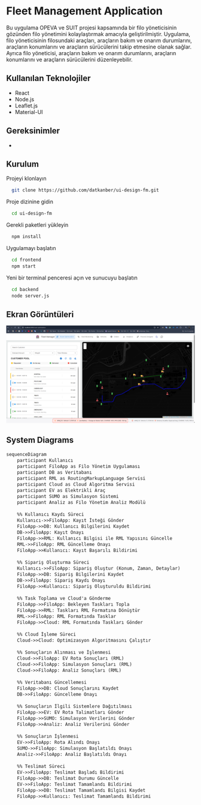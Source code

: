 # Fleet Management Application

Bu uygulama OPEVA ve SUIT projesi kapsamında bir filo yöneticisinin gözünden filo yönetimini kolaylaştırmak amacıyla geliştirilmiştir. Uygulama, filo yöneticisinin filosundaki araçları, araçların bakım ve onarım durumlarını, araçların konumlarını ve araçların sürücülerini takip etmesine olanak sağlar. Ayrıca filo yöneticisi, araçların bakım ve onarım durumlarını, araçların konumlarını ve araçların sürücülerini düzenleyebilir.


## Kullanılan Teknolojiler
- React
- Node.js
- Leaflet.js
- Material-UI

## Gereksinimler

- 

  
## Kurulum
Projeyi klonlayın
```bash
  git clone https://github.com/datkanber/ui-design-fm.git
```
Proje dizinine gidin
```bash
  cd ui-design-fm
```
Gerekli paketleri yükleyin
```bash
  npm install
```
Uygulamayı başlatın
```bash
  cd frontend
  npm start
```
Yeni bir terminal penceresi açın ve sunucuyu başlatın
```bash
  cd backend
  node server.js
```

## Ekran Görüntüleri

![alt text](temp_images/v1.8.png)


## System Diagrams 


```mermaid
sequenceDiagram
    participant Kullanıcı
    participant FiloApp as Filo Yönetim Uygulaması
    participant DB as Veritabanı
    participant RML as RoutingMarkupLanguage Servisi
    participant Cloud as Cloud Algoritma Servisi
    participant EV as Elektrikli Araç
    participant SUMO as Simulasyon Sistemi
    participant Analiz as Filo Yönetim Analiz Modülü
    
    %% Kullanıcı Kaydı Süreci
    Kullanıcı->>FiloApp: Kayıt İsteği Gönder
    FiloApp->>DB: Kullanıcı Bilgilerini Kaydet
    DB->>FiloApp: Kayıt Onayı
    FiloApp->>RML: Kullanıcı Bilgisi ile RML Yapısını Güncelle
    RML->>FiloApp: RML Güncelleme Onayı
    FiloApp->>Kullanıcı: Kayıt Başarılı Bildirimi
    
    %% Sipariş Oluşturma Süreci
    Kullanıcı->>FiloApp: Sipariş Oluştur (Konum, Zaman, Detaylar)
    FiloApp->>DB: Sipariş Bilgilerini Kaydet
    DB->>FiloApp: Sipariş Kaydı Onayı
    FiloApp->>Kullanıcı: Sipariş Oluşturuldu Bildirimi
    
    %% Task Toplama ve Cloud'a Gönderme
    FiloApp->>FiloApp: Bekleyen Taskları Topla
    FiloApp->>RML: Taskları RML Formatına Dönüştür
    RML->>FiloApp: RML Formatında Tasklar
    FiloApp->>Cloud: RML Formatında Taskları Gönder
    
    %% Cloud İşleme Süreci
    Cloud->>Cloud: Optimizasyon Algoritmasını Çalıştır
    
    %% Sonuçların Alınması ve İşlenmesi
    Cloud->>FiloApp: EV Rota Sonuçları (RML)
    Cloud->>FiloApp: Simulasyon Sonuçları (RML)
    Cloud->>FiloApp: Analiz Sonuçları (RML)
    
    %% Veritabanı Güncellemesi
    FiloApp->>DB: Cloud Sonuçlarını Kaydet
    DB->>FiloApp: Güncelleme Onayı
    
    %% Sonuçların İlgili Sistemlere Dağıtılması
    FiloApp->>EV: EV Rota Talimatları Gönder
    FiloApp->>SUMO: Simulasyon Verilerini Gönder
    FiloApp->>Analiz: Analiz Verilerini Gönder
    
    %% Sonuçların İşlenmesi
    EV->>FiloApp: Rota Alındı Onayı
    SUMO->>FiloApp: Simulasyon Başlatıldı Onayı
    Analiz->>FiloApp: Analiz Başlatıldı Onayı
    
    %% Teslimat Süreci
    EV->>FiloApp: Teslimat Başladı Bildirimi
    FiloApp->>DB: Teslimat Durumu Güncelle
    EV->>FiloApp: Teslimat Tamamlandı Bildirimi
    FiloApp->>DB: Teslimat Tamamlandı Bilgisi Kaydet
    FiloApp->>Kullanıcı: Teslimat Tamamlandı Bildirimi
```